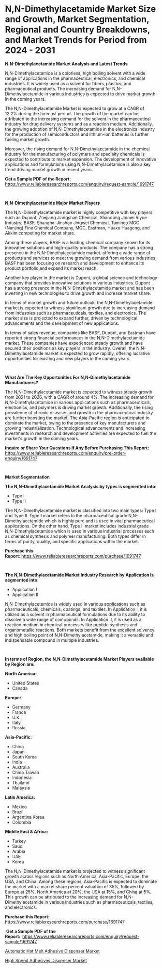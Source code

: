 <p><h1>N,N-Dimethylacetamide Market Size and Growth, Market Segmentation, Regional and Country Breakdowns, and Market Trends for Period from 2024 -  2031</h1></p><p><strong>N,N-Dimethylacetamide Market Analysis and Latest Trends</strong></p>
<p><p>N,N-Dimethylacetamide is a colorless, high boiling solvent with a wide range of applications in the pharmaceutical, electronics, and chemical industries. It is widely used as a solvent for fibers, plastics, and pharmaceutical products. The increasing demand for N,N-Dimethylacetamide in various industries is expected to drive market growth in the coming years.</p><p>The N,N-Dimethylacetamide Market is expected to grow at a CAGR of 12.2% during the forecast period. The growth of the market can be attributed to the increasing demand for the solvent in the pharmaceutical industry for drug delivery systems and as a reaction medium. Additionally, the growing adoption of N,N-Dimethylacetamide in the electronics industry for the production of semiconductors and lithium-ion batteries is further fueling market growth.</p><p>Moreover, the rising demand for N,N-Dimethylacetamide in the chemical industry for the manufacturing of polymers and specialty chemicals is expected to contribute to market expansion. The development of innovative applications and formulations using N,N-Dimethylacetamide is also a key trend driving market growth in recent years.</p></p>
<p><strong>Get a Sample PDF of the Report:&nbsp;</strong> <a href="https://www.reliableresearchreports.com/enquiry/request-sample/1691747">https://www.reliableresearchreports.com/enquiry/request-sample/1691747</a></p>
<p>&nbsp;</p>
<p><strong>N,N-Dimethylacetamide Major Market Players</strong></p>
<p><p>The N,N-Dimethylacetamide market is highly competitive with key players such as Dupont, Zhejiang Jiangshan Chemical, Shandong Jinmei Riyue Industry, BASF, Shanghai Jinshan Jingwei Chemical, Taminco MGC (Nanjing) Fine Chemical Company, MGC, Eastman, Huaxu Huagong, and Akkim competing for market share.</p><p>Among these players, BASF is a leading chemical company known for its innovative solutions and high-quality products. The company has a strong presence in the N,N-Dimethylacetamide market, offering a wide range of products and services to meet the growing demand from various industries. BASF has been focusing on research and development to enhance its product portfolio and expand its market reach.</p><p>Another key player in the market is Dupont, a global science and technology company that provides innovative solutions in various industries. Dupont has a strong presence in the N,N-Dimethylacetamide market and has been investing in new technologies to drive growth and increase market share.</p><p>In terms of market growth and future outlook, the N,N-Dimethylacetamide market is expected to witness significant growth due to increasing demand from industries such as pharmaceuticals, textiles, and electronics. The market size is projected to expand further, driven by technological advancements and the development of new applications.</p><p>In terms of sales revenue, companies like BASF, Dupont, and Eastman have reported strong financial performances in the N,N-Dimethylacetamide market. These companies have experienced steady growth and have secured their positions as key players in the industry. Overall, the N,N-Dimethylacetamide market is expected to grow rapidly, offering lucrative opportunities for existing and new players in the coming years.</p></p>
<p>&nbsp;</p>
<p><strong>What Are The Key Opportunities For N,N-Dimethylacetamide Manufacturers?</strong></p>
<p><p>The N,N-Dimethylacetamide market is expected to witness steady growth from 2021 to 2026, with a CAGR of around 4%. The increasing demand for N,N-Dimethylacetamide in various applications such as pharmaceuticals, electronics, and polymers is driving market growth. Additionally, the rising prevalence of chronic diseases and growth in the pharmaceutical industry are further boosting the market. The Asia-Pacific region is anticipated to dominate the market, owing to the presence of key manufacturers and growing industrialization. Technological advancements and increasing investments in research and development activities are expected to fuel the market's growth in the coming years.</p></p>
<p><strong>Inquire or Share Your Questions If Any Before Purchasing This Report:</strong> <a href="https://www.reliableresearchreports.com/enquiry/pre-order-enquiry/1691747">https://www.reliableresearchreports.com/enquiry/pre-order-enquiry/1691747</a></p>
<p>&nbsp;</p>
<p><strong>Market Segmentation</strong></p>
<p><strong>The N,N-Dimethylacetamide Market Analysis by types is segmented into:</strong></p>
<p><ul><li>Type I</li><li>Type II</li></ul></p>
<p><p>The N,N-Dimethylacetamide market is classified into two main types: Type I and Type II. Type I market refers to the pharmaceutical grade N,N-Dimethylacetamide which is highly pure and is used in vital pharmaceutical applications. On the other hand, Type II market includes industrial grade N,N-Dimethylacetamide which is used in various industrial processes such as chemical synthesis and polymer manufacturing. Both types differ in terms of purity, quality, and specific applications within the market.</p></p>
<p><strong>Purchase this Report:&nbsp;</strong><a href="https://www.reliableresearchreports.com/purchase/1691747">https://www.reliableresearchreports.com/purchase/1691747</a></p>
<p>&nbsp;</p>
<p><strong>The N,N-Dimethylacetamide Market Industry Research by Application is segmented into:</strong></p>
<p><ul><li>Application I</li><li>Application II</li></ul></p>
<p><p>N,N-Dimethylacetamide is widely used in various applications such as pharmaceuticals, chemicals, coatings, and textiles. In Application I, it is utilized as a solvent in pharmaceutical formulations due to its ability to dissolve a wide range of compounds. In Application II, it is used as a reaction medium in chemical processes like peptide synthesis and organometallic reactions. Both markets benefit from the excellent solvency and high boiling point of N,N-Dimethylacetamide, making it a versatile and indispensable compound in multiple industries.</p></p>
<p>&nbsp;</p>
<p><strong>In terms of Region, the N,N-Dimethylacetamide Market Players available by Region are:</strong></p>
<p>
    <p> <strong> North America: </strong>
        <ul>
            <li>United States</li>
            <li>Canada</li>
        </ul>
        </p> 
    <p> <strong> Europe: </strong>
        <ul>
            <li>Germany</li>
            <li>France</li>
            <li>U.K.</li>
            <li>Italy</li>
            <li>Russia</li>
        </ul>
        </p> 
    <p> <strong> Asia-Pacific: </strong>
        <ul>
            <li>China</li>
            <li>Japan</li>
            <li>South Korea</li>
            <li>India</li>
            <li>Australia</li>
            <li>China Taiwan</li>
            <li>Indonesia</li>
            <li>Thailand</li>
            <li>Malaysia</li>
        </ul>
        </p> 
    <p> <strong> Latin America: </strong>
        <ul>
            <li>Mexico</li>
            <li>Brazil</li>
            <li>Argentina Korea</li>
            <li>Colombia</li>
        </ul>
        </p> 
    <p> <strong> Middle East & Africa: </strong>
        <ul>
            <li>Turkey</li>
            <li>Saudi</li>
            <li>Arabia</li>
            <li>UAE</li>
            <li>Korea</li>
        </ul>
    </p>
    </p>
<p><p>The N,N-Dimethylacetamide market is projected to witness significant growth across regions such as North America, Asia-Pacific, Europe, the USA, and China. Among these regions, Asia-Pacific is expected to dominate the market with a market share percent valuation of 35%, followed by Europe at 25%, North America at 20%, the USA at 15%, and China at 5%. This growth can be attributed to the increasing demand for N,N-Dimethylacetamide in various industries such as pharmaceuticals, textiles, and electronics.</p></p>
<p><strong>Purchase this Report: </strong><a href="https://www.reliableresearchreports.com/purchase/1691747">https://www.reliableresearchreports.com/purchase/1691747</a></p>
<p>&nbsp;<strong>Get a Sample PDF of the Report:&nbsp;&nbsp;</strong><a href="https://www.reliableresearchreports.com/enquiry/request-sample/1691747">https://www.reliableresearchreports.com/enquiry/request-sample/1691747</a></p>
<p><strong></strong></p>
<p><p><a href="https://issuu.com/reportprime-2/docs/automatic-hot-melt-adhesive-dispenser-market-size-">Automatic Hot Melt Adhesive Dispenser Market</a></p><p><a href="https://issuu.com/reportprime-2/docs/high-speed-adhesives-dispenser-market-size-2030.pp">High Speed Adhesives Dispenser Market</a></p></p>